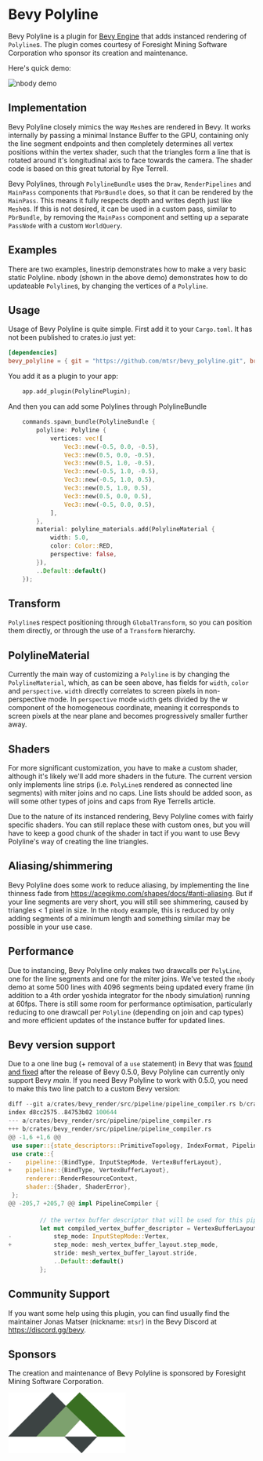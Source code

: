# Bevy Polyline

Bevy Polyline is a plugin for [Bevy Engine](https://bevyengine.org/) that adds instanced rendering of `Polyline`s. The plugin comes courtesy of Foresight Mining Software Corporation who sponsor its creation and maintenance.

Here's quick demo:

![nbody demo](nbody.gif)

## Implementation

Bevy Polyline closely mimics the way `Mesh`es are rendered in Bevy. It works internally by passing a minimal Instance Buffer to the GPU, containing only the line segment endpoints and then completely determines all vertex positions within the vertex shader, such that the triangles form a line that is rotated around it's longitudinal axis to face towards the camera. The shader code is based on this great tutorial by Rye Terrell.

Bevy Polylines, through `PolylineBundle` uses the `Draw`, `RenderPipelines` and `MainPass` components that `PbrBundle` does, so that it can be rendered by the `MainPass`. This means it fully respects depth and writes depth just like `Mesh`es. If this is not desired, it can be used in a custom pass, similar to `PbrBundle`, by removing the `MainPass` component and setting up a separate `PassNode` with a custom `WorldQuery`.

## Examples
There are two examples, linestrip demonstrates how to make a very basic static Polyline. nbody (shown in the above demo) demonstrates how to do updateable `Polyline`s, by changing the vertices of a `Polyline`.

## Usage
Usage of Bevy Polyline is quite simple. First add it to your `Cargo.toml`. It has not been published to crates.io just yet:

```toml
[dependencies]
bevy_polyline = { git = "https://github.com/mtsr/bevy_polyline.git", branch = "main" }
```

You add it as a plugin to your app:
```rust
    app.add_plugin(PolylinePlugin);
```

And then you can add some Polylines through PolylineBundle
```rust
    commands.spawn_bundle(PolylineBundle {
        polyline: Polyline {
            vertices: vec![
                Vec3::new(-0.5, 0.0, -0.5),
                Vec3::new(0.5, 0.0, -0.5),
                Vec3::new(0.5, 1.0, -0.5),
                Vec3::new(-0.5, 1.0, -0.5),
                Vec3::new(-0.5, 1.0, 0.5),
                Vec3::new(0.5, 1.0, 0.5),
                Vec3::new(0.5, 0.0, 0.5),
                Vec3::new(-0.5, 0.0, 0.5),
            ],
        },
        material: polyline_materials.add(PolylineMaterial {
            width: 5.0,
            color: Color::RED,
            perspective: false,
        }),
        ..Default::default()
    });
```

## Transform
`Polyline`s respect positioning through `GlobalTransform`, so you can position them directly, or through the use of a `Transform` hierarchy.

## PolylineMaterial
Currently the main way of customizing a `Polyline` is by changing the `PolylineMaterial`, which, as can be seen above, has fields for `width`, `color` and `perspective`. `width` directly correlates to screen pixels in non-perspective mode. In `perspective` mode `width` gets divided by the w component of the homogeneous coordinate, meaning it corresponds to screen pixels at the near plane and becomes progressively smaller further away.

## Shaders
For more significant customization, you have to make a custom shader, although it's likely we'll add more shaders in the future. The current version only implements line strips (i.e. `PolyLine`s rendered as connected line segments) with miter joins and no caps. Line lists should be added soon, as will some other types of joins and caps from Rye Terrells article.

Due to the nature of its instanced rendering, Bevy Polyline comes with fairly specific shaders. You can still replace these with custom ones, but you will have to keep a good chunk of the shader in tact if you want to use Bevy Polyline's way of creating the line triangles.

## Aliasing/shimmering
Bevy Polyline does some work to reduce aliasing, by implementing the line thinness fade from https://acegikmo.com/shapes/docs/#anti-aliasing. But if your line segments are very short, you will still see shimmering, caused by triangles < 1 pixel in size. In the `nbody` example, this is reduced by only adding segments of a minimum length and something similar may be possible in your use case.

## Performance
Due to instancing, Bevy Polyline only makes two drawcalls per `PolyLine`, one for the line segments and one for the miter joins. We've tested the `nbody` demo at some 500 lines with 4096 segments being updated every frame (in addition to a 4th order yoshida integrator for the nbody simulation) running at 60fps. There is still some room for performance optimisation, particularly reducing to one drawcall per `Polyline` (depending on join and cap types) and more efficient updates of the instance buffer for updated lines.

## Bevy version support
Due to a one line bug (+ removal of a `use` statement) in Bevy that was [found and fixed](https://github.com/bevyengine/bevy/pull/2126) after the release of Bevy 0.5.0, Bevy Polyline can currently only support Bevy *main*. If you need Bevy Polyline to work with 0.5.0, you need to make this two line patch to a custom Bevy version:

```rust
diff --git a/crates/bevy_render/src/pipeline/pipeline_compiler.rs b/crates/bevy_render/src/pipeline/pipeline_compiler.rs
index d8cc2575..84753b02 100644
--- a/crates/bevy_render/src/pipeline/pipeline_compiler.rs
+++ b/crates/bevy_render/src/pipeline/pipeline_compiler.rs
@@ -1,6 +1,6 @@
 use super::{state_descriptors::PrimitiveTopology, IndexFormat, PipelineDescriptor};
 use crate::{
-    pipeline::{BindType, InputStepMode, VertexBufferLayout},
+    pipeline::{BindType, VertexBufferLayout},
     renderer::RenderResourceContext,
     shader::{Shader, ShaderError},
 };
@@ -205,7 +205,7 @@ impl PipelineCompiler {

         // the vertex buffer descriptor that will be used for this pipeline
         let mut compiled_vertex_buffer_descriptor = VertexBufferLayout {
-            step_mode: InputStepMode::Vertex,
+            step_mode: mesh_vertex_buffer_layout.step_mode,
             stride: mesh_vertex_buffer_layout.stride,
             ..Default::default()
         };
```

## Community Support
If you want some help using this plugin, you can find usually find the maintainer Jonas Matser (nickname: `mtsr`) in the Bevy Discord at https://discord.gg/bevy.

## Sponsors
The creation and maintenance of Bevy Polyline is sponsored by Foresight Mining Software Corporation.

<img src="fse.png" alt="Foresight Mining Software Corporation" width="240">
